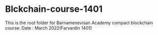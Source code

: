 # Blckchain-course-1401

This is the root folder for Barnamenevisan Academy compact blockchain course:
Date : March 2022(Farvardin 1401)